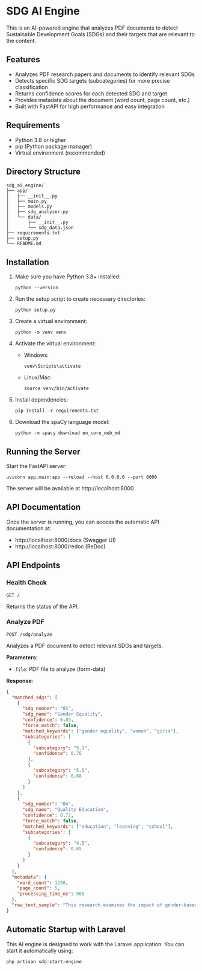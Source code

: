 # SDG AI Engine

This is an AI-powered engine that analyzes PDF documents to detect Sustainable Development Goals (SDGs) and their targets that are relevant to the content.

## Features

- Analyzes PDF research papers and documents to identify relevant SDGs
- Detects specific SDG targets (subcategories) for more precise classification
- Returns confidence scores for each detected SDG and target
- Provides metadata about the document (word count, page count, etc.)
- Built with FastAPI for high performance and easy integration

## Requirements

- Python 3.8 or higher
- pip (Python package manager)
- Virtual environment (recommended)

## Directory Structure

```
sdg_ai_engine/
├── app/
│   ├── __init__.py
│   ├── main.py
│   ├── models.py
│   ├── sdg_analyzer.py
│   └── data/
│       ├── __init__.py
│       └── sdg_data.json
├── requirements.txt
├── setup.py
└── README.md
```

## Installation

1. Make sure you have Python 3.8+ installed:
   ```
   python --version
   ```

2. Run the setup script to create necessary directories:
   ```
   python setup.py
   ```

3. Create a virtual environment:
   ```
   python -m venv venv
   ```

4. Activate the virtual environment:
   - Windows:
     ```
     venv\Scripts\activate
     ```
   - Linux/Mac:
     ```
     source venv/bin/activate
     ```

5. Install dependencies:
   ```
   pip install -r requirements.txt
   ```

6. Download the spaCy language model:
   ```
   python -m spacy download en_core_web_md
   ```

## Running the Server

Start the FastAPI server:
```
uvicorn app.main:app --reload --host 0.0.0.0 --port 8000
```

The server will be available at http://localhost:8000

## API Documentation

Once the server is running, you can access the automatic API documentation at:
- http://localhost:8000/docs (Swagger UI)
- http://localhost:8000/redoc (ReDoc)

## API Endpoints

### Health Check
```
GET /
```
Returns the status of the API.

### Analyze PDF
```
POST /sdg/analyze
```
Analyzes a PDF document to detect relevant SDGs and targets.

**Parameters**:
- `file`: PDF file to analyze (form-data)

**Response**:
```json
{
  "matched_sdgs": [
    {
      "sdg_number": "05",
      "sdg_name": "Gender Equality",
      "confidence": 0.85,
      "force_match": false,
      "matched_keywords": ["gender equality", "women", "girls"],
      "subcategories": [
        {
          "subcategory": "5.1",
          "confidence": 0.76
        },
        {
          "subcategory": "5.5",
          "confidence": 0.68
        }
      ]
    },
    {
      "sdg_number": "04",
      "sdg_name": "Quality Education",
      "confidence": 0.72,
      "force_match": false,
      "matched_keywords": ["education", "learning", "school"],
      "subcategories": [
        {
          "subcategory": "4.5",
          "confidence": 0.65
        }
      ]
    }
  ],
  "metadata": {
    "word_count": 1250,
    "page_count": 5,
    "processing_time_ms": 980
  },
  "raw_text_sample": "This research examines the impact of gender-based policies..."
}
```

## Automatic Startup with Laravel

This AI engine is designed to work with the Laravel application. You can start it automatically using:
```
php artisan sdg:start-engine
``` 